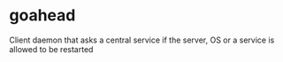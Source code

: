 # goahead
Client daemon that asks a central service if the server, OS or a service is allowed to be restarted
